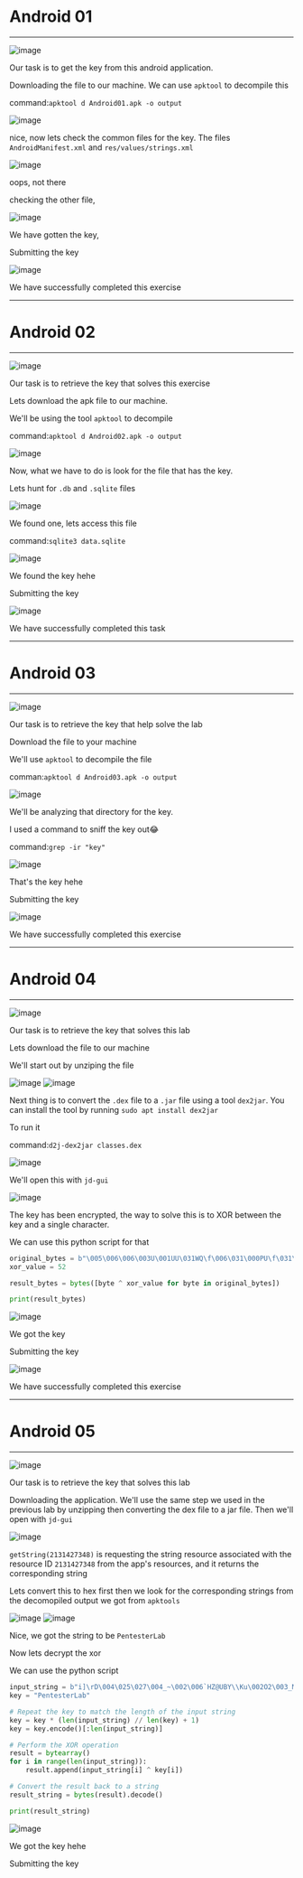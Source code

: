 # Android 01
<hr>

![image](https://github.com/BlackAnon22/BlackAnon22.github.io/assets/67879936/dabd457b-3a3c-41f1-bd3a-a5e8f597ec26)

Our task is to get the key from this android application.

Downloading the file to our machine. We can use ```apktool``` to decompile this

command:```apktool d Android01.apk -o output```

![image](https://github.com/BlackAnon22/BlackAnon22.github.io/assets/67879936/77f59522-9b4e-4dd2-80d7-543828786c9e)

nice, now lets check the common files for the key. The files ```AndroidManifest.xml``` and ```res/values/strings.xml```

![image](https://github.com/BlackAnon22/BlackAnon22.github.io/assets/67879936/fc26db8c-2653-4423-918b-17f2a4db3221)

oops, not there

checking the other file,

![image](https://github.com/BlackAnon22/BlackAnon22.github.io/assets/67879936/e9347e46-1a28-47cc-bb65-ab6a8ec7a3e1)

We have gotten the key,

Submitting the key

![image](https://github.com/BlackAnon22/BlackAnon22.github.io/assets/67879936/3e504138-84b5-4124-b4db-8a3922d7207c)

We have successfully completed this exercise

---------------------------

# Android 02
<hr>

![image](https://github.com/BlackAnon22/BlackAnon22.github.io/assets/67879936/e362f170-d639-4221-8e59-9c706fe5306a)

Our task is to retrieve the key that solves this exercise

Lets download the apk file to our machine.

We'll be using the tool ```apktool``` to decompile

command:```apktool d Android02.apk -o output```

![image](https://github.com/BlackAnon22/BlackAnon22.github.io/assets/67879936/3a3cc77f-9f59-45c5-ad4c-69dc8fa422a7)

Now, what we  have to do is  look for the file that has the key.

Lets hunt for ```.db``` and ```.sqlite``` files

![image](https://github.com/BlackAnon22/BlackAnon22.github.io/assets/67879936/f2c413b0-b624-48a2-9173-908f1cf53db3)

We found one, lets access this file

command:```sqlite3 data.sqlite```

![image](https://github.com/BlackAnon22/BlackAnon22.github.io/assets/67879936/f1432385-c74a-4301-b719-0fff1f2f7b0a)

We found the key hehe

Submitting the key

![image](https://github.com/BlackAnon22/BlackAnon22.github.io/assets/67879936/fd623df5-acad-41bd-967c-80a80eb3c858)

We have successfully completed this task

--------------------------

# Android 03
<hr>

![image](https://github.com/BlackAnon22/BlackAnon22.github.io/assets/67879936/6cf621df-b394-4d5e-b188-4e3731cf9ec6)

Our task is to retrieve the key that help solve the lab

Download the file to your machine

We'll use ```apktool``` to decompile the file

comman:```apktool d Android03.apk -o output```

![image](https://github.com/BlackAnon22/BlackAnon22.github.io/assets/67879936/c2bb25cb-6c1b-4828-92c0-509b50fd2f21)

We'll be analyzing that directory for the key.

I used a command to sniff the key out😂

command:```grep -ir "key"```

![image](https://github.com/BlackAnon22/BlackAnon22.github.io/assets/67879936/579fc230-9b5c-4680-a4ca-867b8b8c1f00)

That's the key hehe

Submitting the key

![image](https://github.com/BlackAnon22/BlackAnon22.github.io/assets/67879936/1ffeb58d-cf82-49fe-90c5-5def5be40a34)

We have successfully completed this exercise

----------------------

# Android 04
<hr>

![image](https://github.com/BlackAnon22/BlackAnon22.github.io/assets/67879936/ca20d8b5-3c72-4860-b0e4-73934b974467)

Our task is to retrieve the key that solves this lab

Lets download the file to our machine

We'll start out by unziping the file

![image](https://github.com/BlackAnon22/BlackAnon22.github.io/assets/67879936/8bc90659-b512-4e72-b2bf-4c3237d71b41)
![image](https://github.com/BlackAnon22/BlackAnon22.github.io/assets/67879936/6ec9d3af-33ee-4e22-8b31-dddd24ed41c7)

Next thing is to convert the ```.dex``` file to a ```.jar``` file using a tool ```dex2jar```. You can install the tool by running ```sudo apt install dex2jar```

To run it

command:```d2j-dex2jar classes.dex```

![image](https://github.com/BlackAnon22/BlackAnon22.github.io/assets/67879936/35017baf-129a-46c7-a85b-3f918ca8c90e)

We'll open this with ```jd-gui```

![image](https://github.com/BlackAnon22/BlackAnon22.github.io/assets/67879936/5ca4c35c-f4c8-493a-9686-375be28f6b44)

The key has been encrypted, the way to solve this is to XOR between the key and a single character.

We can use this python script for that

```python
original_bytes = b"\005\006\006\003U\001UU\031WQ\f\006\031\000PU\f\031\rVU\002\031W\000\rQ\f\004\rVU\003\006\004"
xor_value = 52

result_bytes = bytes([byte ^ xor_value for byte in original_bytes])

print(result_bytes)
```

![image](https://github.com/BlackAnon22/BlackAnon22.github.io/assets/67879936/7738ddb2-7a23-4b62-b6a8-272c2013e8e1)

We got the key

Submitting the key

![image](https://github.com/BlackAnon22/BlackAnon22.github.io/assets/67879936/96656b18-3d49-4369-9ec9-f5a3e8c9633a)

We have successfully completed this exercise

-------------------------

# Android 05
<hr>

![image](https://github.com/BlackAnon22/BlackAnon22.github.io/assets/67879936/f4eeeb5c-142d-4b9d-a670-07a4c46002be)

Our task is to retrieve the key that solves this lab

Downloading the application. We'll use the same step we used in the previous lab by unzipping then converting the dex file to a jar file. Then we'll open with ```jd-gui```

![image](https://github.com/BlackAnon22/BlackAnon22.github.io/assets/67879936/d8565673-c6c8-4ba2-8fdf-badc4a971131)

```getString(2131427348)``` is requesting the string resource associated with the resource ID ```2131427348``` from the app's resources, and it returns the corresponding string

Lets convert this to hex first then we look for the corresponding strings from the decomopiled output we got from ```apktools```

![image](https://github.com/BlackAnon22/BlackAnon22.github.io/assets/67879936/46fc112b-c8a4-4b6b-ba54-5cd3fb2b6f39)
![image](https://github.com/BlackAnon22/BlackAnon22.github.io/assets/67879936/593bfd41-7bac-4f3d-b9f5-be6c63c2dcea)

Nice, we got the string to be ```PentesterLab```

Now lets decrypt the xor

We can use the python script

```python
input_string = b"i]\rD\004\025\027\004_~\002\006`HZ@UBY\\Ku\002O2\003_MQB\020\007G~\004Q"
key = "PentesterLab"

# Repeat the key to match the length of the input string
key = key * (len(input_string) // len(key) + 1)
key = key.encode()[:len(input_string)]

# Perform the XOR operation
result = bytearray()
for i in range(len(input_string)):
    result.append(input_string[i] ^ key[i])

# Convert the result back to a string
result_string = bytes(result).decode()

print(result_string)
```

![image](https://github.com/BlackAnon22/BlackAnon22.github.io/assets/67879936/72535a8e-ab3b-4b3f-b90b-c50d7334b8bd)

We got the key hehe

Submitting the key

















